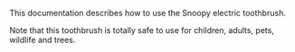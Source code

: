 This documentation describes how to use the Snoopy electric toothbrush.

Note that this toothbrush is totally safe to use for children, adults, pets, wildlife and trees.
